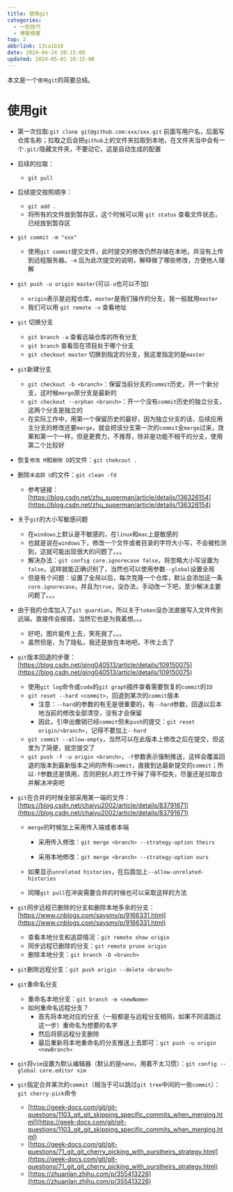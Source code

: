 ```yaml
---
title: 使用git
categories:
  - 一些技巧
  - 博客搭建
top: 2
abbrlink: 13ca1b18
date: 2024-04-24 20:15:00
updated: 2024-05-01 10:15:00
---
```


<meta name="referrer" content="no-referrer"/>

本文是一个`使用git`的简要总结。

<!-- more -->

# 使用git

- 第一次拉取:`git clone git@github.com:xxx/xxx.git` 前面写用户名，后面写仓库名称；拉取之后会把`github`上的文件夹拉取到本地，在文件夹当中会有一个`.git/`隐藏文件夹，不要动它，这是自动生成的配置

- 后续的拉取：

  - `git pull`

- 后续提交按照顺序：
    - `git add .` 
    - 将所有的文件放到暂存区，这个时候可以用 `git status` 查看文件状态，已经放到暂存区
- `git commit -m "xxx"`

  - 使用`git commit`提交文件，此时提交的修改仍然存储在本地，并没有上传到远程服务器。`-m` 后为此次提交的说明，解释做了哪些修改，方便他人理解

- `git push -u origin master`(可以`-u`也可以不加)

  - `origin`表示是远程仓库，`master`是我们操作的分支，我一般就用`master`
  - 我们可以用 `git remote -v` 查看地址

- `git` 切换分支
  - `git branch -a` 查看远端仓库的所有分支
  - `git branch` 查看现在项目处于哪个分支
  - `git checkout master` 切换到指定的分支，我这里指定的是`master`

- `git`新建分支
    - `git checkout -b <branch>`：保留当前分支的`commit`历史，开一个新分支，这时候`merge`原分支是最新的
    - `git checkout --orphan <branch>`：开一个没有`commit`历史的独立分支，这两个分支是独立的
    - 在实际工作中，用第一个保留历史的最好，因为独立分支的话，后续应用主分支的修改还要`merge`，就会把该分支第一次的`commit`全`merge`过来，效果和第一个一样，但是更费力，不推荐，除非是功能不相干的分支，使用第二个比较好

- 恢复`修改 M`和`删除 D`的文件：`git chekcout .`
- 删除`未追踪 U`的文件：`git clean -fd`
  - 参考链接：[https://blog.csdn.net/zhu_superman/article/details/136326154](https://blog.csdn.net/zhu_superman/article/details/136326154)

- 关于`git`的大小写敏感问题
  - 在`windows`上默认是不敏感的，在`linux`和`mac`上是敏感的
  - 也就是说在`windows`下，修改一个文件或者目录的字符大小写，不会被检测到，这就可能出现很大的问题了。。。
  - 解决办法：`git config core.ignorecase false`，将忽略大小写设置为`false`，这样就能正确识别了，当然也可以使用参数`--global`设置全局
  - 但是有个问题：设置了全局以后，每次克隆一个仓库，默认会添加这一条`core.ignorecase`，并且为`true`，没办法，手动改一下吧，至少解决主要问题了。。。

- 由于我的仓库加入了`git guardian`，所以关于`token`没办法直接写入文件传到远端，直接传会报错，当然它也是为我着想。。。
  - 好吧，图片能传上去，笑死我了。。。
  - 虽然但是，为了隐私，我还是放在本地吧，不传上去了

- `git`版本回退的步骤：[https://blog.csdn.net/qing040513/article/details/109150075](https://blog.csdn.net/qing040513/article/details/109150075)

  - 使用`git log`命令或`code`的`git graph`插件查看需要恢复的`commit`的`ID`
  - `git reset --hard <commit>`，回退到某次的`commit`版本
    - 注意：`--hard`的参数的有无是很重要的，有`--hard`参数，回退以后本地当前的修改全部清空，没有才会保留
    - 因此，引申出撤销已经`commit`但未`push`的提交：`git reset origin/<branch>`，记得不要加上`--hard`
  - `git commit --allow-empty`，当然可以在此版本上修改之后在提交，但这里为了简便，就空提交了
  - `git push -f -u origin <branch>`，`-f`参数表示强制推送，这样会覆盖回退的版本到最新版本之间的所有`commit`，直接到达最新提交的`commit`；所以`-f`参数还是慎用，否则把别人的工作干掉了得不偿失，尽量还是拉取合并解决冲突吧

- `git`在合并的时候全部采用某一端的文件：[https://blog.csdn.net/chaiyu2002/article/details/83791671](https://blog.csdn.net/chaiyu2002/article/details/83791671)

    - `merge`的时候加上采用传入端或者本端
        - 采用传入修改：`git merge <branch> --strategy-option theirs`
        
        - 采用本地修改：`git merge <branch> --strategy-option ours`
        
    - 如果显示`unrelated histories`，在后面加上`--allow-unrelated-histories`

    - 同理`git pull`在冲突需要合并的时候也可以采取这样的方法

- `git`同步远程已删除的分支和删除本地多余的分支：[https://www.cnblogs.com/saysmy/p/9166331.html](https://www.cnblogs.com/saysmy/p/9166331.html)
    - 查看本地分支和追踪情况：`git remote show origin`
    - 同步远程已删除的分支：`git remote prune origin`
    - 删除本地分支：`git branch -D <branch>`

- `git`删除远程分支：`git push origin --delete <branch>`

- `git`重命名分支

    - 重命名本地分支：`git branch -m <newName>`
    - 如何重命名远程分支？
        - 首先将本地对应的分支（一般都是与远程分支相同，如果不同请跳过这一步）重命名为想要的名字
        - 然后将原远程分支删除
        - 最后重新将本地重命名的分支推送上去即可：`git push -u origin <newBranch>`

- `git`将`vim`设置为默认编辑器（默认的是`nano`，用着不太习惯）：`git config --global core.editor vim`

- `git`指定合并某次的`commit`（相当于可以跳过`git tree`中间的一些`commit`）：`git cherry-pick`命令
    - [https://geek-docs.com/git/git-questions/1103_git_git_skipping_specific_commits_when_merging.html](https://geek-docs.com/git/git-questions/1103_git_git_skipping_specific_commits_when_merging.html)
    - [https://geek-docs.com/git/git-questions/71_git_git_cherry_picking_with_ourstheirs_strategy.html](https://geek-docs.com/git/git-questions/71_git_git_cherry_picking_with_ourstheirs_strategy.html)
    - [https://zhuanlan.zhihu.com/p/355413226](https://zhuanlan.zhihu.com/p/355413226)


